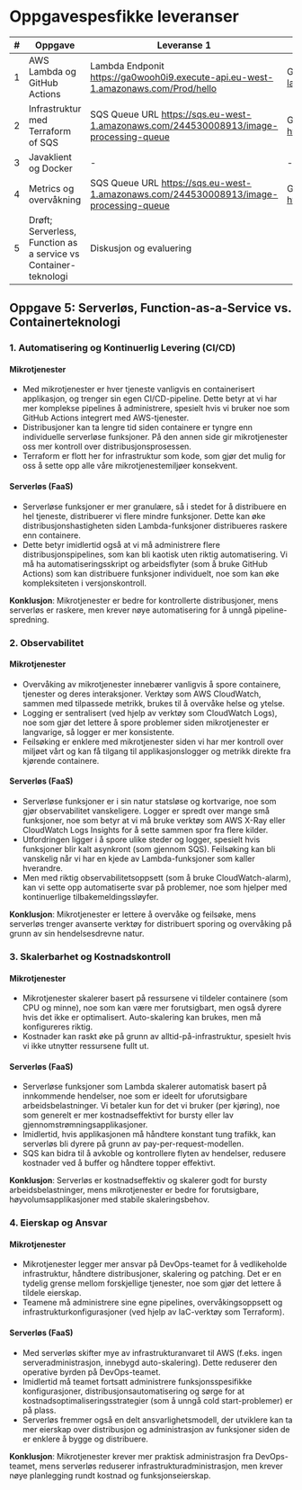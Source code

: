 # Oppgavespesfikke leveranser

\# | Oppgave | Leveranse 1 | Leveranse 2 | Leveranse 3
--- | --- | --- | --- | ---
1 | AWS Lambda og GitHub Actions | Lambda Endponit https://ga0wooh0i9.execute-api.eu-west-1.amazonaws.com/Prod/hello | GitHub Actions: https://github.com/AhmadHamdan1995/-sam-lambda/actions/runs/11844422654/| -
2 | Infrastruktur med Terraform of SQS | SQS Queue URL https://sqs.eu-west-1.amazonaws.com/244530008913/image-processing-queue | GitHub Actions workflow (master) https://github.com/AhmadHamdan1995/SQS/actions/runs/11861720236/ | GitHub Actions workflow (non-master) https://github.com/AhmadHamdan1995/SQS/actions/runs/11861827040/
3 | Javaklient og Docker | - | - | - 
4 | Metrics og overvåkning | SQS Queue URL https://sqs.eu-west-1.amazonaws.com/244530008913/image-processing-queue | GitHub Actions workflow (master) https://github.com/AhmadHamdan1995/SQS/actions/runs/11865699575 | GitHub Actions workflow (non-master) https://github.com/AhmadHamdan1995/SQS/actions/runs/11865722046
5 | Drøft; Serverless, Function as a service vs Container-teknologi |  Diskusjon og evaluering


## Oppgave 5: Serverløs, Function-as-a-Service vs. Containerteknologi

### 1. Automatisering og Kontinuerlig Levering (CI/CD)

#### Mikrotjenester

- Med mikrotjenester er hver tjeneste vanligvis en containerisert applikasjon, og trenger sin egen CI/CD-pipeline. Dette betyr at vi har mer komplekse pipelines å administrere, spesielt hvis vi bruker noe som GitHub Actions integrert med AWS-tjenester.
- Distribusjoner kan ta lengre tid siden containere er tyngre enn individuelle serverløse funksjoner. På den annen side gir mikrotjenester oss mer kontroll over distribusjonsprosessen.
- Terraform er flott her for infrastruktur som kode, som gjør det mulig for oss å sette opp alle våre mikrotjenestemiljøer konsekvent.

#### Serverløs (FaaS)

- Serverløse funksjoner er mer granulære, så i stedet for å distribuere en hel tjeneste, distribuerer vi flere mindre funksjoner. Dette kan øke distribusjonshastigheten siden Lambda-funksjoner distribueres raskere enn containere.
- Dette betyr imidlertid også at vi må administrere flere distribusjonspipelines, som kan bli kaotisk uten riktig automatisering. Vi må ha automatiseringsskript og arbeidsflyter (som å bruke GitHub Actions) som kan distribuere funksjoner individuelt, noe som kan øke kompleksiteten i versjonskontroll.

**Konklusjon**: Mikrotjenester er bedre for kontrollerte distribusjoner, mens serverløs er raskere, men krever nøye automatisering for å unngå pipeline-spredning.

### 2. Observabilitet

#### Mikrotjenester

- Overvåking av mikrotjenester innebærer vanligvis å spore containere, tjenester og deres interaksjoner. Verktøy som AWS CloudWatch, sammen med tilpassede metrikk, brukes til å overvåke helse og ytelse.
- Logging er sentralisert (ved hjelp av verktøy som CloudWatch Logs), noe som gjør det lettere å spore problemer siden mikrotjenester er langvarige, så logger er mer konsistente.
- Feilsøking er enklere med mikrotjenester siden vi har mer kontroll over miljøet vårt og kan få tilgang til applikasjonslogger og metrikk direkte fra kjørende containere.

#### Serverløs (FaaS)

- Serverløse funksjoner er i sin natur statsløse og kortvarige, noe som gjør observabilitet vanskeligere. Logger er spredt over mange små funksjoner, noe som betyr at vi må bruke verktøy som AWS X-Ray eller CloudWatch Logs Insights for å sette sammen spor fra flere kilder.
- Utfordringen ligger i å spore ulike steder og logger, spesielt hvis funksjoner blir kalt asynkront (som gjennom SQS). Feilsøking kan bli vanskelig når vi har en kjede av Lambda-funksjoner som kaller hverandre.
- Men med riktig observabilitetsoppsett (som å bruke CloudWatch-alarm), kan vi sette opp automatiserte svar på problemer, noe som hjelper med kontinuerlige tilbakemeldingssløyfer.

**Konklusjon**: Mikrotjenester er lettere å overvåke og feilsøke, mens serverløs trenger avanserte verktøy for distribuert sporing og overvåking på grunn av sin hendelsesdrevne natur.

### 3. Skalerbarhet og Kostnadskontroll

#### Mikrotjenester

- Mikrotjenester skalerer basert på ressursene vi tildeler containere (som CPU og minne), noe som kan være mer forutsigbart, men også dyrere hvis det ikke er optimalisert. Auto-skalering kan brukes, men må konfigureres riktig.
- Kostnader kan raskt øke på grunn av alltid-på-infrastruktur, spesielt hvis vi ikke utnytter ressursene fullt ut.

#### Serverløs (FaaS)

- Serverløse funksjoner som Lambda skalerer automatisk basert på innkommende hendelser, noe som er ideelt for uforutsigbare arbeidsbelastninger. Vi betaler kun for det vi bruker (per kjøring), noe som generelt er mer kostnadseffektivt for bursty eller lav gjennomstrømningsapplikasjoner.
- Imidlertid, hvis applikasjonen må håndtere konstant tung trafikk, kan serverløs bli dyrere på grunn av pay-per-request-modellen.
- SQS kan bidra til å avkoble og kontrollere flyten av hendelser, redusere kostnader ved å buffer og håndtere topper effektivt.

**Konklusjon**: Serverløs er kostnadseffektiv og skalerer godt for bursty arbeidsbelastninger, mens mikrotjenester er bedre for forutsigbare, høyvolumsapplikasjoner med stabile skaleringsbehov.

### 4. Eierskap og Ansvar

#### Mikrotjenester

- Mikrotjenester legger mer ansvar på DevOps-teamet for å vedlikeholde infrastruktur, håndtere distribusjoner, skalering og patching. Det er en tydelig grense mellom forskjellige tjenester, noe som gjør det lettere å tildele eierskap.
- Teamene må administrere sine egne pipelines, overvåkingsoppsett og infrastrukturkonfigurasjoner (ved hjelp av IaC-verktøy som Terraform).

#### Serverløs (FaaS)

- Med serverløs skifter mye av infrastrukturanvaret til AWS (f.eks. ingen serveradministrasjon, innebygd auto-skalering). Dette reduserer den operative byrden på DevOps-teamet.
- Imidlertid må teamet fortsatt administrere funksjonsspesifikke konfigurasjoner, distribusjonsautomatisering og sørge for at kostnadsoptimaliseringsstrategier (som å unngå cold start-problemer) er på plass.
- Serverløs fremmer også en delt ansvarlighetsmodell, der utviklere kan ta mer eierskap over distribusjon og administrasjon av funksjoner siden de er enklere å bygge og distribuere.

**Konklusjon**: Mikrotjenester krever mer praktisk administrasjon fra DevOps-teamet, mens serverløs reduserer infrastrukturadministrasjon, men krever nøye planlegging rundt kostnad og funksjonseierskap.
